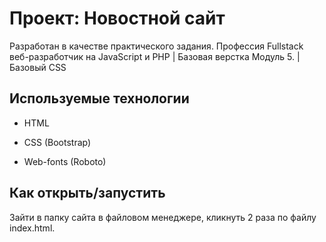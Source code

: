# Проект: Новостной сайт

Разработан в качестве практического задания. Профессия Fullstack веб-разработчик на JavaScript и PHP | Базовая верстка Модуль 5. | Базовый CSS

## Используемые технологии

* HTML

* CSS (Bootstrap)

* Web-fonts (Roboto)

## Как открыть/запустить

Зайти в папку сайта в файловом менеджере, кликнуть 2 раза по файлу index.html.